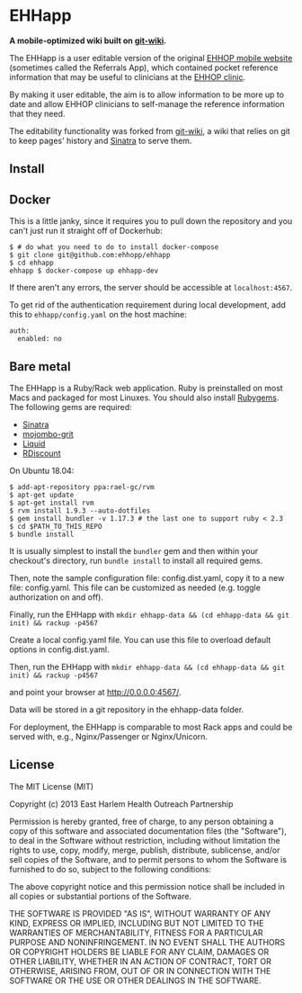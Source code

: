 EHHapp
======

**A mobile-optimized wiki built on [git-wiki][].**

The EHHapp is a user editable version of the original [EHHOP mobile website][] (sometimes
called the Referrals App), which contained pocket reference information that may be
useful to clinicians at the [EHHOP clinic][].

By making it user editable, the aim is to allow information to be more up to date and allow
EHHOP clinicians to self-manage the reference information that they need.

The editability functionality was forked from [git-wiki][], a wiki that relies on git to 
keep pages' history and [Sinatra][] to serve them.

Install
-------

## Docker

This is a little janky, since it requires you to pull down the repository and you can't just run it straight off of Dockerhub:

```
$ # do what you need to do to install docker-compose
$ git clone git@github.com:ehhopp/ehhapp
$ cd ehhapp
ehhapp $ docker-compose up ehhapp-dev
```

If there aren't any errors, the server should be accessible at `localhost:4567`.

To get rid of the authentication requirement during local development, add this to `ehhapp/config.yaml` on the host machine:

```
auth:
  enabled: no
```

## Bare metal

The EHHapp is a Ruby/Rack web application.  Ruby is preinstalled on most Macs and packaged for
most Linuxes.  You should also install [Rubygems][gems].  The following gems are 
required:

- [Sinatra][]
- [mojombo-grit][]
- [Liquid][]
- [RDiscount][]


On Ubuntu 18.04:
```
$ add-apt-repository ppa:rael-gc/rvm
$ apt-get update
$ apt-get install rvm
$ rvm install 1.9.3 --auto-dotfiles
$ gem install bundler -v 1.17.3 # the last one to support ruby < 2.3
$ cd $PATH_TO_THIS_REPO
$ bundle install
```

It is usually simplest to install the `bundler` gem and then within your checkout's directory,
run `bundle install` to install all required gems.

Then, note the sample configuration file: config.dist.yaml, copy it to a new file: config.yaml. This file can be customized as needed (e.g. toggle authorization on and off).

Finally, run the EHHapp with `mkdir ehhapp-data && (cd ehhapp-data && git init) && rackup -p4567`

Create a local config.yaml file. You can use this file to overload default options in config.dist.yaml.

Then, run the EHHapp with `mkdir ehhapp-data && (cd ehhapp-data && git init) && rackup -p4567`

and point your browser at <http://0.0.0.0:4567/>.

Data will be stored in a git repository in the ehhapp-data folder.

For deployment, the EHHapp is comparable to most Rack apps and could be served with, e.g., 
Nginx/Passenger or Nginx/Unicorn.

[EHHOP mobile website]: http://ehhop0.appspot.com
[EHHOP clinic]: http://icahn.mssm.edu/education/medical/clinical/ehhop
[git-wiki]: https://github.com/sr/git-wiki
[Sinatra]: http://www.sinatrarb.com
[GitHub]: https://github.com/sr/git-wiki
[al3x]: https://github.com/al3x/gitwiki
[gems]: http://www.rubygems.org/
[mojombo-grit]: https://github.com/mojombo/grit
[Liquid]: http://www.liquidmarkup.org
[RDiscount]: https://github.com/rtomayko/rdiscount
[tip]: http://wiki.infogami.com/using_lynx_&_vim_with_infogami
[WiGit]: http://el-tramo.be/software/wigit
[ikiwiki]: http://ikiwiki.info

License
-------

The MIT License (MIT)

Copyright (c) 2013 East Harlem Health Outreach Partnership

Permission is hereby granted, free of charge, to any person obtaining a copy
of this software and associated documentation files (the "Software"), to deal
in the Software without restriction, including without limitation the rights
to use, copy, modify, merge, publish, distribute, sublicense, and/or sell
copies of the Software, and to permit persons to whom the Software is
furnished to do so, subject to the following conditions:

The above copyright notice and this permission notice shall be included in
all copies or substantial portions of the Software.

THE SOFTWARE IS PROVIDED "AS IS", WITHOUT WARRANTY OF ANY KIND, EXPRESS OR
IMPLIED, INCLUDING BUT NOT LIMITED TO THE WARRANTIES OF MERCHANTABILITY,
FITNESS FOR A PARTICULAR PURPOSE AND NONINFRINGEMENT. IN NO EVENT SHALL THE
AUTHORS OR COPYRIGHT HOLDERS BE LIABLE FOR ANY CLAIM, DAMAGES OR OTHER
LIABILITY, WHETHER IN AN ACTION OF CONTRACT, TORT OR OTHERWISE, ARISING FROM,
OUT OF OR IN CONNECTION WITH THE SOFTWARE OR THE USE OR OTHER DEALINGS IN
THE SOFTWARE.
